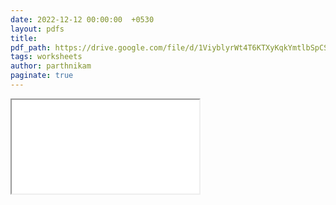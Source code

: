 ```yaml
---
date: 2022-12-12 00:00:00  +0530
layout: pdfs
title: 
pdf_path: https://drive.google.com/file/d/1ViyblyrWt4T6KTXyKqkYmtlbSpCSqTA6/preview?usp=drive_link
tags: worksheets
author: parthnikam
paginate: true
---
```


<iframe class="embed-pdf" src="{{ page.pdf_path }}#toolbar=0" seamless="seamless" scrolling="no" style="overflow:hidden"></iframe>

